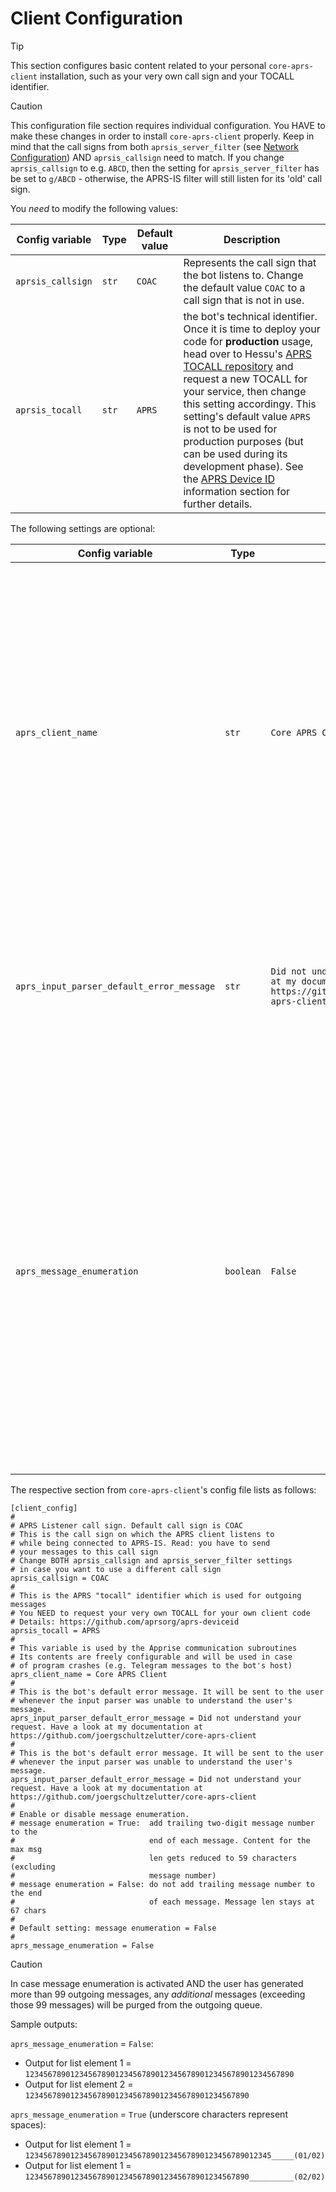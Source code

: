 # Client Configuration

> [!TIP]
> This section configures basic content related to your personal `core-aprs-client` installation, such as your very own call sign and your TOCALL identifier.

> [!CAUTION]
> This configuration file section requires individual configuration. You HAVE to make these changes in order to install `core-aprs-client` properly.
> Keep in mind that the call signs from both `aprsis_server_filter` (see [Network Configuration](config_network.md)) AND `aprsis_callsign` need to match. If you change `aprsis_callsign` to e.g. `ABCD`, then the setting for `aprsis_server_filter` has be set to `g/ABCD` - otherwise, the APRS-IS filter will still listen for its 'old' call sign.


You _*need*_ to modify the following values:

| Config variable   | Type  | Default value | Description                                                                                                                                                                                                                                                                                                                                                                                                                                                                                                                                               |
|-------------------|-------|---------------|-----------------------------------------------------------------------------------------------------------------------------------------------------------------------------------------------------------------------------------------------------------------------------------------------------------------------------------------------------------------------------------------------------------------------------------------------------------------------------------------------------------------------------------------------------------|
| `aprsis_callsign` | `str` | `COAC`        | Represents the call sign that the bot listens to. Change the default value `COAC` to a call sign that is not in use.                                                                                                                                                                                                                                                                                                                                                                                                                                      |
| `aprsis_tocall`   | `str` | `APRS`        | the bot's technical identifier. Once it is time to deploy your code for __production__ usage, head over to Hessu's [APRS TOCALL repository](https://github.com/aprsorg/aprs-deviceid) and request a new TOCALL for your service, then change this setting accordingy. This setting's default value `APRS` is not to be used for production purposes (but can be used during its development phase). See the [APRS Device ID](https://github.com/aprsorg/aprs-deviceid/blob/main/ALLOCATING.md#development-phase) information section for further details. |

The following settings are optional:

| Config variable                           | Type      | Default value                                                                                                                 | Description                                                                                                                                                                                                                                                                                                                               |
|-------------------------------------------|-----------|-------------------------------------------------------------------------------------------------------------------------------|-------------------------------------------------------------------------------------------------------------------------------------------------------------------------------------------------------------------------------------------------------------------------------------------------------------------------------------------|
| `aprs_client_name`                        | `str`     | `Core APRS Client`                                                                                                            | Used whenever the (optional) [Apprise messaging](https://www.github.com/caronc/apprise) handler has to inform you of a program crash. See [the 'Crash Handler'](config_crash_handler.md) section for details. You should change this value to your own installation's program name - but there is no harm in keeping the default setting. |
| `aprs_input_parser_default_error_message` | `str`     | `Did not understand your request. Have a look at my documentation at https://github.com/joergschultzelutter/core-aprs-client` | This is the bot's default error message. It will be sent to the user whenever the input parser was unable to understand the user's message.                                                                                                                                                                                               |
| `aprs_message_enumeration`                | `boolean` | `False`                                                                                                                       | When set to `True`, outgoing messages will get enumerated (in case there is more than one message present). This change will allow the recipient to identify the correct order of multi-APRS messages. Note that by activating this option, the effective message content per APRS message gets reduced from 67 to 59 bytes.              |

The respective section from `core-aprs-client`'s config file lists as follows:

```
[client_config]
#
# APRS Listener call sign. Default call sign is COAC
# This is the call sign on which the APRS client listens to
# while being connected to APRS-IS. Read: you have to send
# your messages to this call sign
# Change BOTH aprsis_callsign and aprsis_server_filter settings
# in case you want to use a different call sign
aprsis_callsign = COAC
#
# This is the APRS "tocall" identifier which is used for outgoing messages
# You NEED to request your very own TOCALL for your own client code
# Details: https://github.com/aprsorg/aprs-deviceid
aprsis_tocall = APRS
#
# This variable is used by the Apprise communication subroutines
# Its contents are freely configurable and will be used in case
# of program crashes (e.g. Telegram messages to the bot's host)
aprs_client_name = Core APRS Client
#
# This is the bot's default error message. It will be sent to the user
# whenever the input parser was unable to understand the user's message.
aprs_input_parser_default_error_message = Did not understand your request. Have a look at my documentation at https://github.com/joergschultzelutter/core-aprs-client
#
# This is the bot's default error message. It will be sent to the user
# whenever the input parser was unable to understand the user's message.
aprs_input_parser_default_error_message = Did not understand your request. Have a look at my documentation at https://github.com/joergschultzelutter/core-aprs-client
#
# Enable or disable message enumeration.
# message enumeration = True:  add trailing two-digit message number to the
#                              end of each message. Content for the max msg
#                              len gets reduced to 59 characters (excluding
#                              message number)
# message enumeration = False: do not add trailing message number to the end
#                              of each message. Message len stays at 67 chars
#
# Default setting: message enumeration = False
#
aprs_message_enumeration = False
```

> [!CAUTION]
> In case message enumeration is activated AND the user has generated more than 99 outgoing messages,
> any _additional_ messages (exceeding those 99 messages) will be purged from the outgoing queue.

Sample outputs:

`aprs_message_enumeration` = `False`:

- Output for list element 1 = `123456789012345678901234567890123456789012345678901234567890`
- Output for list element 2 = `12345678901234567890123456789012345678901234567890`

`aprs_message_enumeration` = `True` (underscore characters represent spaces):
- Output for list element 1 = `1234567890123456789012345678901234567890123456789012345_____(01/02)`
- Output for list element 1 = `12345678901234567890123456789012345678901234567890__________(02/02)`
